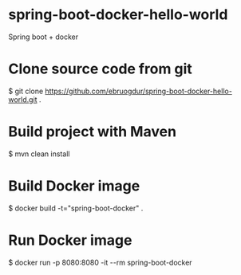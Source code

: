 # spring-boot-docker-hello-world
Spring boot + docker 


# Clone source code from git
$  git clone https://github.com/ebruogdur/spring-boot-docker-hello-world.git .

# Build project with Maven
$ mvn clean install

# Build Docker image
$ docker build -t="spring-boot-docker" .

# Run Docker image
$ docker run -p 8080:8080 -it --rm spring-boot-docker
